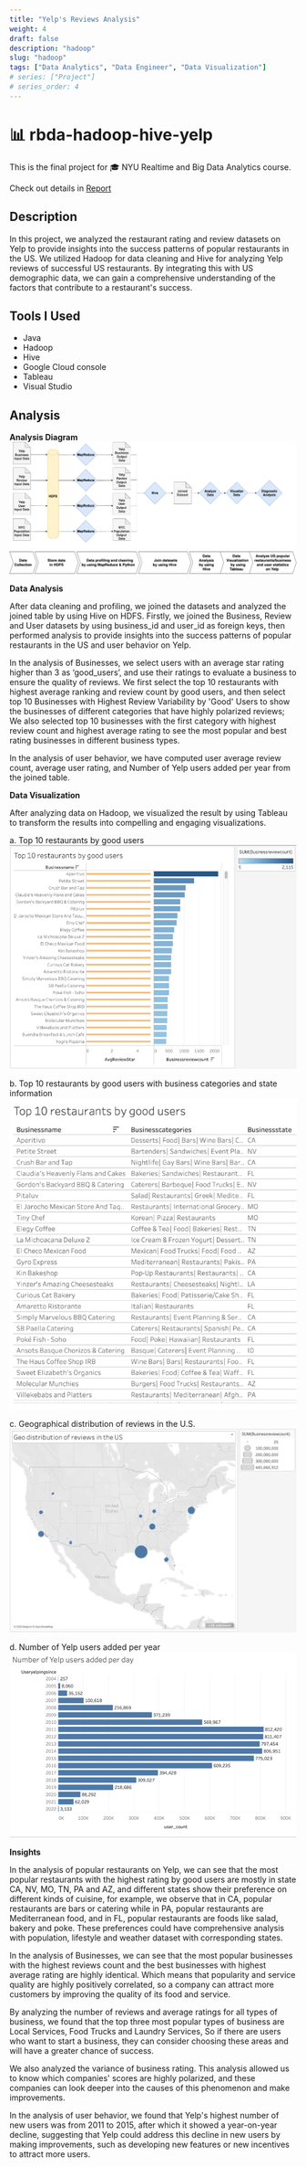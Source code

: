 ```yaml
---
title: "Yelp's Reviews Analysis"
weight: 4
draft: false
description: "hadoop"
slug: "hadoop"
tags: ["Data Analytics", "Data Engineer", "Data Visualization"]
# series: ["Project"]
# series_order: 4
---
```


# 📊 rbda-hadoop-hive-yelp

This is the final project for 🎓 NYU Realtime and Big Data Analytics course.

Check out details in [Report](https://github.com/whygreedy/rbda-hadoop-hive-yelp/blob/a86af29190b54a27cbd6e92c493c5d3f307cca79/RBDA%20Final%20Report.pdf)

## Description

In this project, we analyzed the restaurant rating and review datasets on Yelp to provide insights into the success patterns of popular restaurants in the US. We utilized Hadoop for data cleaning and Hive for analyzing Yelp reviews of successful US restaurants. By integrating this with US demographic data, we can gain a comprehensive understanding of the factors that contribute to a restaurant's success.

## Tools I Used

- Java
- Hadoop
- Hive
- Google Cloud console
- Tableau
- Visual Studio

## Analysis

**Analysis Diagram**
![Analysis Diagram](https://raw.githubusercontent.com/whygreedy/rbda-hadoop-hive-yelp/main/images/rbda-proposal-design-diagram.png)

**Data Analysis**

After data cleaning and profiling, we joined the datasets and analyzed the joined table by using Hive on HDFS. Firstly, we joined the Business, Review and User datasets by using business_id and user_id as foreign keys, then performed analysis to provide insights into the success patterns of popular restaurants in the US and user behavior on Yelp.

In the analysis of Businesses, we select users with an average star rating higher than 3 as ‘good_users’, and use their ratings to evaluate a business to ensure the quality of reviews. We first select the top 10 restaurants with highest average ranking and review count by good users, and then select top 10 Businesses with Highest Review Variability by 'Good' Users to show the businesses of different categories that have highly polarized reviews; We also selected top 10 businesses with the first category with highest review count and highest average rating to see the most popular and best rating businesses in different business types.

In the analysis of user behavior, we have computed user average review count, average user rating, and Number of Yelp users added per year from the joined table.

**Data Visualization**

After analyzing data on Hadoop, we visualized the result by using Tableau to transform the results into compelling and engaging visualizations.

a. Top 10 restaurants by good users
![a](https://raw.githubusercontent.com/whygreedy/rbda-hadoop-hive-yelp/main/images/a.png)

b. Top 10 restaurants by good users with business categories and state information
![b](https://raw.githubusercontent.com/whygreedy/rbda-hadoop-hive-yelp/main/images/b.png)

c. Geographical distribution of reviews in the U.S.
![c](https://raw.githubusercontent.com/whygreedy/rbda-hadoop-hive-yelp/main/images/c.png)

d. Number of Yelp users added per year
![d](https://raw.githubusercontent.com/whygreedy/rbda-hadoop-hive-yelp/main/images/d.png)

**Insights**

In the analysis of popular restaurants on Yelp, we can see that the most popular restaurants with the highest rating by good users are mostly in state CA, NV, MO, TN, PA and AZ, and different states show their preference on different kinds of cuisine, for example, we observe that in CA, popular restaurants are bars or catering while in PA, popular restaurants are Mediterranean food, and in FL, popular restaurants are foods like salad, bakery and poke. These preferences could have comprehensive analysis with population, lifestyle and weather dataset with corresponding states.

In the analysis of Businesses, we can see that the most popular businesses with the highest reviews count and the best businesses with highest average rating are highly identical. Which means that popularity and service quality are highly positively correlated, so a company can attract more customers by improving the quality of its food and service.

By analyzing the number of reviews and average ratings for all types of business, we found that the top three most popular types of business are Local Services, Food Trucks and Laundry Services, So if there are users who want to start a business, they can consider choosing these areas and will have a greater chance of success.

We also analyzed the variance of business rating. This analysis allowed us to know which companies' scores are highly polarized, and these companies can look deeper into the causes of this phenomenon and make improvements.

In the analysis of user behavior, we found that Yelp's highest number of new users was from 2011 to 2015, after which it showed a year-on-year decline, suggesting that Yelp could address this decline in new users by making improvements, such as developing new features or new incentives to attract more users.

